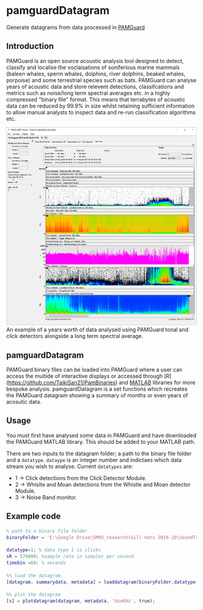 # pamguardDatagram

Generate datagrams from data processed in [PAMGuard](www.PAMGuard.org)

## Introduction 
PAMGuard is an open source acoustic analysis tool designed to detect, classify and localise the voclaisations of soniferious marine mammals (baleen whales, sperm whales, dolphins, river dolphins, beaked whales, porpoise) and some terrestrial species such as bats. PAMGuard can analyse years of acoustic data and store relevent detections, classifcations and metrics such as noise/long term spectral averages etc. in a highly compressed "binary file" format. This means that terrabytes of acoustic data can be reduced by 99.9% in size whilst retaining sufficient information to allow manual analysts to inspect data and re-run classification algorithms etc. 

<center><img src="resources/pgdatagram_example.png" width="512"></center>
An example of a years worth of data analysed using PAMGuard tonal and click detectors alongside a long term spectral average. 

## pamguardDatagram
PAMGuard binary files can be loaded into PAMGuard where a user can access the multide of interactive displays or accessed through [R] (https://github.com/TaikiSan21/PamBinaries) and [MATLAB](https://sourceforge.net/projects/pamguard/files/Matlab/) libraries for more bespoke analysis. pamguardDatagram is a set functions which recreates the PAMGuard datagram showing a summary of months or even years of acosutic data. 

## Usage
You must first have analysed some data in PAMGuard and have downloaded the PAMGuard MATLAB library. This should be added to your MATLAB path. 

There are two inputs to the datagram folder; a path to the binary file folder and a ```datatype```. ```dataype``` is an integer number and indictaes which data stream you wish to analyse. Current ```datatypes``` are:

- 1 -> Click detections from the Click Detector Module.
- 2 -> Whislte and Moan detections from the Whistle and Moan detector Module. 
- 3 -> Noise Band monitor.

## Example code 

```Matlab
% path to a binary file folder
binaryFolder = 'E:\Google Drive\SMRU_research\Gill nets 2016-20\SoundTrap_4c\20191114_Cornwall_AK627_H3\67170312\Binary\20191115\';

datatype=1; % data type 1 is clicks 
sR = 576000; %sample rate in samples per second
timebin =60; % seconds

%% load the datagram.
[datagram, summarydata, metadata] = loaddatagram(binaryFolder,datatype, timebin);

%% plot the datagram 
[s] = plotdatagram(datagram, metadata, 'UseKHz', true); 
```
